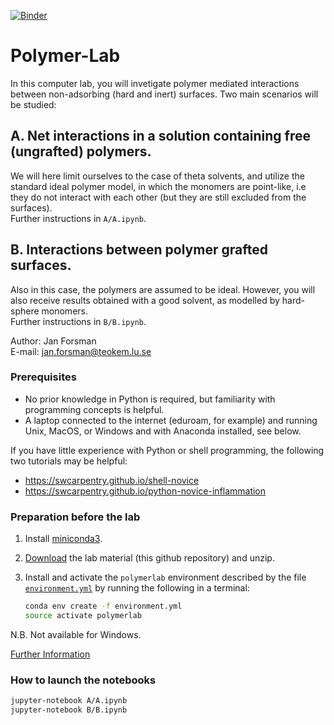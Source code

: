 [![Binder](https://mybinder.org/badge.svg)](https://mybinder.org/v2/gh/gitesei/Polymer-Lab/master)

# Polymer-Lab

In this computer lab, you will invetigate polymer mediated interactions between non-adsorbing (hard and inert) surfaces. Two main scenarios will be studied:

## A. Net interactions in a solution containing free (ungrafted) polymers.
We will here limit ourselves to the case of theta solvents, and utilize the standard ideal polymer model, in which the monomers are point-like, i.e they do not interact with each other (but they are still excluded from the surfaces).<br> 
Further instructions in `A/A.ipynb`.

## B. Interactions between polymer grafted surfaces.
Also in this case, the polymers are assumed to be ideal. However, you will also receive results obtained with a good solvent, as modelled by hard-sphere monomers.<br> 
Further instructions in `B/B.ipynb`.

Author: Jan Forsman<br>
E-mail: jan.forsman@teokem.lu.se
 
### Prerequisites

- No prior knowledge in Python is required, but familiarity with programming concepts is helpful.
- A laptop connected to the internet (eduroam, for example) and running Unix, MacOS, or Windows and with Anaconda installed, see below.

If you have little experience with Python or shell programming, the following two tutorials may be helpful:

- https://swcarpentry.github.io/shell-novice
- https://swcarpentry.github.io/python-novice-inflammation

### Preparation before the lab

1. Install [miniconda3](https://conda.io/miniconda.html).
2. [Download](https://github.com/mlund/particletracking/archive/master.zip) the lab material
   (this github repository) and unzip.
3. Install and activate the `polymerlab` environment described by the file [`environment.yml`](/environment.yml)
   by running the following in a terminal:

   ```bash
   conda env create -f environment.yml
   source activate polymerlab
   ```
N.B. Not available for Windows. 

[Further Information](https://conda.io/docs/user-guide/tasks/manage-environments.html#creating-an-environment-from-an-environment-yml-file)

### How to launch the notebooks

~~~ bash
jupyter-notebook A/A.ipynb
jupyter-notebook B/B.ipynb
~~~
